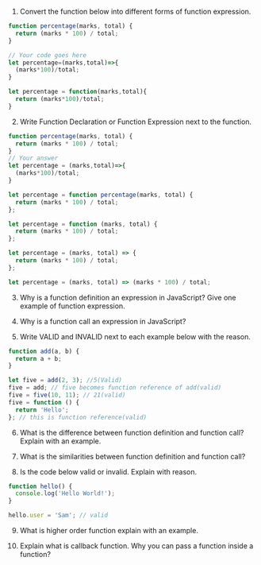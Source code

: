 1. Convert the function below into different forms of function expression.

```js
function percentage(marks, total) {
  return (marks * 100) / total;
}

// Your code goes here
let percentage=(marks,total)=>{
  (marks*100)/total;
}

let percentage = function(marks,total){
  return (marks*100)/total;
}
```

2. Write Function Declaration or Function Expression next to the function.

```js
function percentage(marks, total) {
  return (marks * 100) / total;
}
// Your answer
let percentage = (marks,total)=>{
  (marks*100)/total;
}
```

```js
let percentage = function percentage(marks, total) {
  return (marks * 100) / total;
};
```

```js
let percentage = function (marks, total) {
  return (marks * 100) / total;
};
```

```js
let percentage = (marks, total) => {
  return (marks * 100) / total;
};
```

```js
let percentage = (marks, total) => (marks * 100) / total;
```

3. Why is a function definition an expression in JavaScript? Give one example of function expression.

4. Why is a function call an expression in JavaScript?

5. Write VALID and INVALID next to each example below with the reason.

```js
function add(a, b) {
  return a + b;
}

let five = add(2, 3); //5(Valid)
five = add; // five becomes function reference of add(valid)
five = five(10, 11); // 21(valid)
five = function () {
  return 'Hello';
}; // this is function reference(valid)
```

6. What is the difference between function definition and function call? Explain with an example.
<!-- Function definition is a structure of a working function while function calling is actually providing necessary parameters to run the function -->
7. What is the similarities between function definition and function call?
<!-- function call is made using parameters provided in function definition. So the necessary factors to run a function are same in function call and function definition -->
8. Is the code below valid or invalid. Explain with reason.

```js
function hello() {
  console.log('Hello World!');
}

hello.user = 'Sam'; // valid
```

9. What is higher order function explain with an example.
<!-- Higher order functions are those which perform operations on other functions
    Example:
    const numbers=[1,2,3,4];
    function addOne(array){
      for(let i=0;i<array.length;i++){
        console.log(array[i] + 1);
      }
    }
    addOne(numbers);
     -->
10. Explain what is callback function. Why you can pass a function inside a function?
